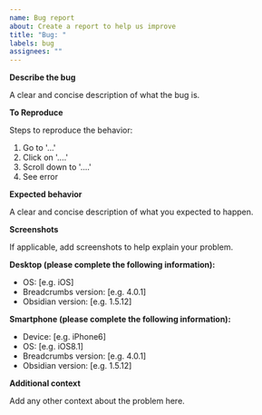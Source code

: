 ```yaml
---
name: Bug report
about: Create a report to help us improve
title: "Bug: "
labels: bug
assignees: ""
---
```


<!--- Use this template to report bugs in a standardised way. Please provide as much info as is relevant -->

**Describe the bug**

A clear and concise description of what the bug is.

**To Reproduce**

Steps to reproduce the behavior:

1. Go to '...'
2. Click on '....'
3. Scroll down to '....'
4. See error

**Expected behavior**

A clear and concise description of what you expected to happen.

**Screenshots**

If applicable, add screenshots to help explain your problem.

**Desktop (please complete the following information):**

-   OS: [e.g. iOS]
-   Breadcrumbs version: [e.g. 4.0.1]
-   Obsidian version: [e.g. 1.5.12]

**Smartphone (please complete the following information):**

-   Device: [e.g. iPhone6]
-   OS: [e.g. iOS8.1]
-   Breadcrumbs version: [e.g. 4.0.1]
-   Obsidian version: [e.g. 1.5.12]

**Additional context**

Add any other context about the problem here.
